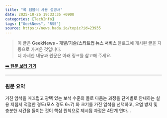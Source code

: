 ```yaml
---
title: "록 텀블러 사용 설명서"
date: 2025-10-26 19:33:35 +0900
categories: [TechInfo]
tags: ["GeekNews", "RSS"]
source: https://news.hada.io/topic?id=23935
---
```

> 이 글은 **GeekNews - 개발/기술/스타트업 뉴스 서비스** 블로그에 게시된 글을 자동으로 가져온 것입니다. <br>
> 더 자세한 내용과 원문은 아래 링크를 참고해 주세요.

[**➡️ 원문 보러 가기**](https://news.hada.io/topic?id=23935)

---

### 원문 요약
거친 암석을 매끄럽고 광택 있는 보석 수준의 돌로 다듬는 과정을 단계별로 안내하는 실용 지침서 적절한 경도(모스 경도 6~7) 와 크기를 가진 암석을 선택하고, 오염 방지 및 충분한 시간을 들이는 것이 핵심 원칙으로 제시됨 과정은 4단계 연마...
